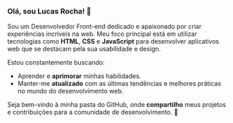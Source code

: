 ### Olá, sou Lucas Rocha! 👋

Sou um Desenvolvedor Front-end dedicado e apaixonado por criar experiências incríveis na web. Meu foco principal está em utilizar tecnologias como **HTML**, **CSS** e **JavaScript** para desenvolver aplicativos web que se destacam pela sua usabilidade e design.

Estou constantemente buscando:

- Aprender e **aprimorar** minhas habilidades.
- Manter-me **atualizado** com as últimas tendências e melhores práticas no mundo do desenvolvimento web.

Seja bem-vindo à minha pasta do GitHub, onde **compartilho** meus projetos e contribuições para a comunidade de desenvolvimento. 🚀

<!--
**lucasrochabz/lucasrochabz** is a ✨ _special_ ✨ repository because its `README.md` (this file) appears on your GitHub profile.

Here are some ideas to get you started:

- 🔭 I’m currently working on ...
- 🌱 I’m currently learning ...
- 👯 I’m looking to collaborate on ...
- 🤔 I’m looking for help with ...
- 💬 Ask me about ...
- 📫 How to reach me: ...
- 😄 Pronouns: ...
- ⚡ Fun fact: ...
-->
